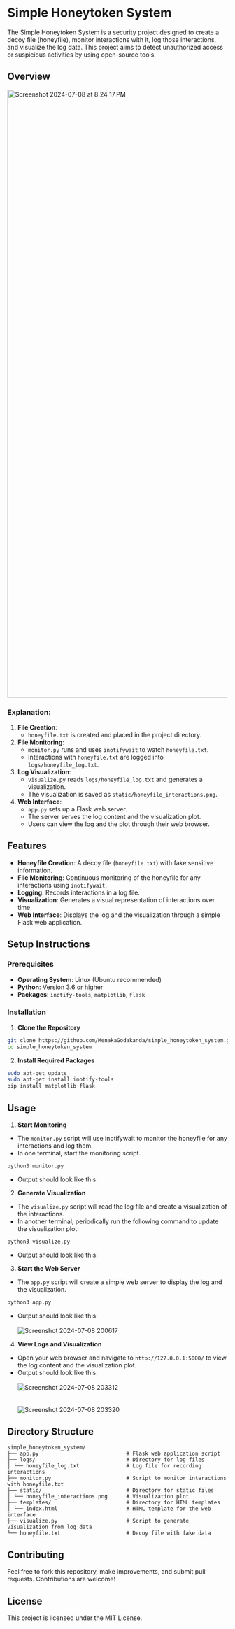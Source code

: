 # Simple Honeytoken System

The Simple Honeytoken System is a security project designed to create a decoy file (honeyfile), monitor interactions with it, log those interactions, and visualize the log data. This project aims to detect unauthorized access or suspicious activities by using open-source tools.

## Overview
<img width="1391" alt="Screenshot 2024-07-08 at 8 24 17 PM" src="https://github.com/MenakaGodakanda/simple_honeytoken_system/assets/156875412/a2665012-830f-4836-b9ba-3ec3c2aebf77">

### Explanation:
1. **File Creation**:
    - `honeyfile.txt` is created and placed in the project directory.
2. **File Monitoring**:
    - `monitor.py` runs and uses `inotifywait` to watch `honeyfile.txt`.
    - Interactions with `honeyfile.txt` are logged into `logs/honeyfile_log.txt`.
3. **Log Visualization**:
    - `visualize.py` reads `logs/honeyfile_log.txt` and generates a visualization.
    - The visualization is saved as `static/honeyfile_interactions.png`.
4. **Web Interface**:
    - `app.py` sets up a Flask web server.
    - The server serves the log content and the visualization plot.
    - Users can view the log and the plot through their web browser.

## Features

- **Honeyfile Creation**: A decoy file (`honeyfile.txt`) with fake sensitive information.
- **File Monitoring**: Continuous monitoring of the honeyfile for any interactions using `inotifywait`.
- **Logging**: Records interactions in a log file.
- **Visualization**: Generates a visual representation of interactions over time.
- **Web Interface**: Displays the log and the visualization through a simple Flask web application.

## Setup Instructions

### Prerequisites

- **Operating System**: Linux (Ubuntu recommended)
- **Python**: Version 3.6 or higher
- **Packages**: `inotify-tools`, `matplotlib`, `flask`

### Installation

1. **Clone the Repository**

```bash
git clone https://github.com/MenakaGodakanda/simple_honeytoken_system.git
cd simple_honeytoken_system
```

2. **Install Required Packages**

```bash
sudo apt-get update
sudo apt-get install inotify-tools
pip install matplotlib flask
```

## Usage
1. **Start Monitoring**
- The `monitor.py` script will use inotifywait to monitor the honeyfile for any interactions and log them.
- In one terminal, start the monitoring script.
```bash
python3 monitor.py
```
- Output should look like this:

2. **Generate Visualization**
- The `visualize.py` script will read the log file and create a visualization of the interactions.
- In another terminal, periodically run the following command to update the visualization plot:

```bash
python3 visualize.py
```
- Output should look like this:

3. **Start the Web Server**
- The `app.py` script will create a simple web server to display the log and the visualization.
```bash
python3 app.py
```
- Output should look like this:<br><br>
![Screenshot 2024-07-08 200617](https://github.com/MenakaGodakanda/simple_honeytoken_system/assets/156875412/a0fd0c4d-5ad3-4313-ae2d-bb2290d7bd51)

4. **View Logs and Visualization**
- Open your web browser and navigate to `http://127.0.0.1:5000/` to view the log content and the visualization plot.
- Output should look like this:<br><br>
![Screenshot 2024-07-08 203312](https://github.com/MenakaGodakanda/simple_honeytoken_system/assets/156875412/de6cb5b0-b566-4a0f-98bf-e3c2b1ca527b) <br><br><br>
![Screenshot 2024-07-08 203320](https://github.com/MenakaGodakanda/simple_honeytoken_system/assets/156875412/91fda2f9-a386-4417-9733-64ebf6f4515f)
## Directory Structure
```
simple_honeytoken_system/
├── app.py                            # Flask web application script
├── logs/                             # Directory for log files
│ └── honeyfile_log.txt               # Log file for recording interactions
├── monitor.py                        # Script to monitor interactions with honeyfile.txt
├── static/                           # Directory for static files
│ └── honeyfile_interactions.png      # Visualization plot
├── templates/                        # Directory for HTML templates
│ └── index.html                      # HTML template for the web interface
├── visualize.py                      # Script to generate visualization from log data
└── honeyfile.txt                     # Decoy file with fake data
```

## Contributing

Feel free to fork this repository, make improvements, and submit pull requests. Contributions are welcome!

## License
This project is licensed under the MIT License.
